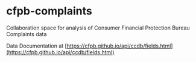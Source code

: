 # cfpb-complaints
Collaboration space for analysis of Consumer Financial Protection Bureau Complaints data

Data Documentation at [https://cfpb.github.io/api/ccdb/fields.html](https://cfpb.github.io/api/ccdb/fields.html)
